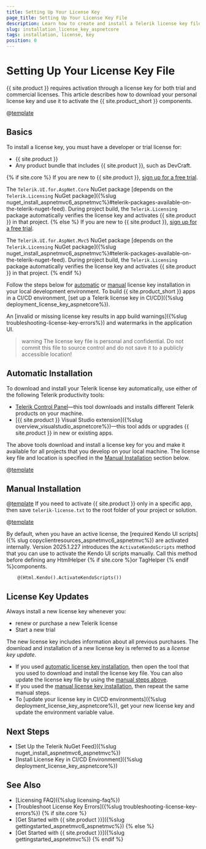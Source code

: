 ```yaml
---
title: Setting Up Your License Key
page_title: Setting Up Your License Key File
description: Learn how to create and install a Telerik license key file, which is required during application building and deployment.
slug: installation_license_key_aspnetcore
tags: installation, license, key
position: 0
---
```


# Setting Up Your License Key File

{{ site.product }} requires activation through a license key for both trial and commercial licenses. This article describes how to download your personal license key and use it to activate the {{ site.product_short }} components.

@[template](/_contentTemplates/licensing-templates.md#license-key-version)

## Basics

To install a license key, you must have a developer or trial license for:

* {{ site.product }}
* Any product bundle that includes {{ site.product }}, such as DevCraft.

{% if site.core %}
If you are new to {{ site.product }}, <a href="https://www.telerik.com/aspnet-core-ui" target="_blank">sign up for a free trial</a>.

The `Telerik.UI.for.AspNet.Core` NuGet package [depends on the `Telerik.Licensing` NuGet package]({%slug nuget_install_aspnetmvc6_aspnetmvc%}#telerik-packages-available-on-the-telerik-nuget-feed). During project build, the `Telerik.Licensing` package automatically verifies the license key and activates {{ site.product }} in that project.
{% else %}
If you are new to {{ site.product }}, <a href="https://www.telerik.com/aspnet-mvc" target="_blank">sign up for a free trial</a>.

The `Telerik.UI.for.AspNet.Mvc5` NuGet package [depends on the `Telerik.Licensing` NuGet package]({%slug nuget_install_aspnetmvc6_aspnetmvc%}#telerik-packages-available-on-the-telerik-nuget-feed). During project build, the `Telerik.Licensing` package automatically verifies the license key and activates {{ site.product }} in that project.
{% endif %}

Follow the steps below for [automatic](#automatic-installation) or [manual](#manual-installation) license key installation in your local development environment. To build {{ site.product_short }} apps in a CI/CD environment, [set up a Telerik license key in CI/CD]({%slug deployment_license_key_aspnetcore%}).

An [invalid or missing license key results in app build warnings]({%slug troubleshooting-license-key-errors%}) and watermarks in the application UI.

>warning The license key file is personal and confidential. Do not commit this file to source control and do not save it to a publicly accessible location!

## Automatic Installation

To download and install your Telerik license key automatically, use either of the following Telerik productivity tools:

* <a href="https://docs.telerik.com/controlpanel/introduction" target="_blank">Telerik Control Panel</a>&mdash;this tool downloads and installs different Telerik products on your machine.
* [{{ site.product }} Visual Studio extension]({%slug overview_visualstudio_aspnetcore%})&mdash;this tool adds or upgrades {{ site.product }} in new or existing apps.

The above tools download and install a license key for you and make it available for all projects that you develop on your local machine. The license key file and location is specified in the [Manual Installation](#manual-installation) section below.

@[template](/_contentTemplates/licensing-templates.md#license-key-update-whenever)

## Manual Installation

@[template](/_contentTemplates/licensing-templates.md#license-key-manual-steps)
If you need to activate {{ site.product }} only in a specific app, then save `telerik-license.txt` to the root folder of your project or solution.

@[template](/_contentTemplates/licensing-templates.md#license-key-update-whenever)

By default, when you have an active license, the [required Kendo UI scripts]({% slug copyclientresources_aspnetmvc6_aspnetmvc%}) are activated internally. Version 2025.1.227 introduces the `ActivateKendoScripts` method that you can use to activate the Kendo UI scripts manually. Call this method before defining any HtmlHelper {% if site.core %}or TagHelper {% endif %}components. 

```
    @(Html.Kendo().ActivateKendoScripts())
```

## License Key Updates

Always install a new license key whenever you:

* renew or purchase a new Telerik license
* Start a new trial

The new license key includes information about all previous purchases. The download and installation of a new license key is referred to as a *license key update*.

* If you used [automatic license key installation](#automatic-installation), then open the tool that you used to download and install the license key file. You can also update the license key file by using the [manual steps above](#manual-installation).
* If you used the [manual license key installation](#manual-installation), then repeat the same manual steps.
* To [update your license key in CI/CD environments]({%slug deployment_license_key_aspnetcore%}), get your new license key and update the environment variable value.

## Next Steps

* [Set Up the Telerik NuGet Feed]({%slug nuget_install_aspnetmvc6_aspnetmvc%})
* [Install License Key in CI/CD Environment]({%slug deployment_license_key_aspnetcore%})

## See Also

* [Licensing FAQ]({%slug licensing-faq%})
* [Troubleshoot License Key Errors]({%slug troubleshooting-license-key-errors%})
{% if site.core %}
* [Get Started with {{ site.product }}]({%slug gettingstarted_aspnetmvc6_aspnetmvc%})
{% else %}
* [Get Started with {{ site.product }}]({%slug gettingstarted_aspnetmvc%})
{% endif %}
